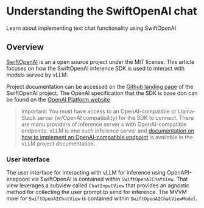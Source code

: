 # Understanding the SwiftOpenAI chat

Learn about implementing text chat functionality using SwiftOpenAI

## Overview

[SwiftOpenAI](https://docs.vllm.ai/en/latest/serving/openai_compatible_server.html) is an a open source project under the MIT license. This article focuses on how the SwiftOpenAI inference SDK is used to interact with models served by vLLM. 

Project documentation can be accessed on the [Github landing page](https://github.com/jamesrochabrun/SwiftOpenAI) of the SwiftOpenAI project. The OpenAI specification that the SDK is base don can be found on the [OpenAI Platform website](https://platform.openai.com/docs/guides/text?api-mode=responses)

>Important: You must have access to an OpenAI-compatible or Llama-Stack server (w/OpenAI compatibility) for the SDK to connect. There are manu providers of inference server s with OpenAI-compatible endpoints. vLLM is one such inference server and [documentation on how to implement an OpenAI-compatible endpoint](https://docs.vllm.ai/en/latest/serving/openai_compatible_server.html) is available in the vLLM project documentation.

### User interface

The user interface for interacting with vLLM for inference using OpenAPI-enspoont via SwiftOpenAI is contained within ``SwiftOpenAIChatView``. That view leverages a subview called ``ChatInputView`` that provides an agnostic method for collecting the user prompt to send for inference. The MVVM moel for ``SwiftOpenAIChatView`` is contained within ``SwiftOpenAIChatViewModel``.

